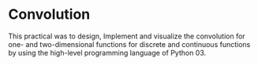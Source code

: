 # Convolution
This practical was to design, Implement and visualize the  convolution for one- and two-dimensional functions for discrete and continuous functions by  using the high-level programming language of Python 03.
